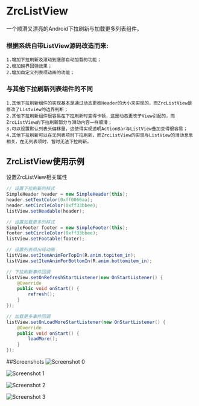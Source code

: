 ZrcListView
===========

一个顺滑又漂亮的Android下拉刷新与加载更多列表组件。

### 根据系统自带ListView源码改造而来: ###
    1.增加下拉刷新及滚动到底部自动加载的功能；
    2.增加越界回弹效果；
    2.增加自定义列表项动画的功能；

### 与其他下拉刷新列表组件的不同 ###
    1.其他下拉刷新组件的实现基本是通过动态更改Header的大小来实现的，而ZrcListView是修改了Listview的边界判断；
    2.其他下拉刷新组件很容易在下拉刷新时变得卡顿，这是动态更改子View引起的，而ZrcListView的下拉刷新部分与滑动内容一样顺滑；
    3.可以设置默认列表头偏移量，这使得实现透明ActionBar与ListView叠加变得很容易；
    4.其他下拉刷新可以在无列表项时下拉刷新，而ZrcListView的实现与ListView的滑动息息相关，在无列表项时，暂时无法下拉刷新。
    
## **ZrcListView使用示例** ##

设置ZrcListView相关属性<br>
```java
// 设置下拉刷新的样式
SimpleHeader header = new SimpleHeader(this);
header.setTextColor(0xff0066aa);
header.setCircleColor(0xff33bbee);
listView.setHeadable(header);

// 设置加载更多的样式
SimpleFooter footer = new SimpleFooter(this);
footer.setCircleColor(0xff33bbee);
listView.setFootable(footer);

// 设置列表项出现动画
listView.setItemAnimForTopIn(R.anim.topitem_in);
listView.setItemAnimForBottomIn(R.anim.bottomitem_in);

// 下拉刷新事件回调
listView.setOnRefreshStartListener(new OnStartListener() {
    @Override
    public void onStart() {
        refresh();
    }
});

// 加载更多事件回调
listView.setOnLoadMoreStartListener(new OnStartListener() {
    @Override
    public void onStart() {
        loadMore();
    }
});
```

##Screenshots
![Screenshot 0](https://raw.github.com/zarics/ZrcListView/master/Screenshots/0.png)

![Screenshot 1](https://raw.github.com/zarics/ZrcListView/master/Screenshots/1.png)

![Screenshot 2](https://raw.github.com/zarics/ZrcListView/master/Screenshots/2.png)

![Screenshot 3](https://raw.github.com/zarics/ZrcListView/master/Screenshots/3.png)
